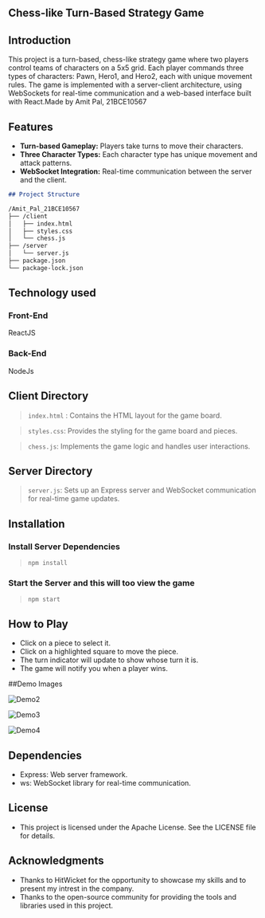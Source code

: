 
## Chess-like Turn-Based Strategy Game


## Introduction
This project is a turn-based, chess-like strategy game where two players control teams of characters on a 5x5 grid. Each player commands three types of characters: Pawn, Hero1, and Hero2, each with unique movement rules. The game is implemented with a server-client architecture, using WebSockets for real-time communication and a web-based interface built with React.Made by Amit Pal, 21BCE10567

## Features
- **Turn-based Gameplay:** Players take turns to move their characters.
- **Three Character Types:** Each character type has unique movement and attack patterns.
- **WebSocket Integration:** Real-time communication between the server and the client.

```markdown
## Project Structure

/Amit_Pal_21BCE10567
├── /client
│   ├── index.html
│   ├── styles.css
│   └── chess.js
├── /server
│   └── server.js
├── package.json
└── package-lock.json
```


## Technology used 

### Front-End 
ReactJS 

### Back-End
NodeJs


## Client Directory
> `index.html` : Contains the HTML layout for the game board.

> `styles.css`: Provides the styling for the game board and pieces.

> `chess.js`: Implements the game logic and handles user interactions.


## Server Directory
 > `server.js`: Sets up an Express server and WebSocket communication for real-time game updates.

## Installation
### Install Server Dependencies 
> `npm install`

### Start the Server and this will too view the game

>`npm start`

## How to Play

- Click on a piece to select it.
- Click on a highlighted square to move the piece.
- The turn indicator will update to show whose turn it is.
- The game will notify you when a player wins.


##Demo Images

![Demo2](https://github.com/user-attachments/assets/e407fe8e-da65-4bc0-b5a5-da7c0928a3b9)


![Demo3](https://github.com/user-attachments/assets/18157853-1635-4937-943f-4e4ec950f76d)

![Demo4](https://github.com/user-attachments/assets/7be7f684-4f46-4794-a1a7-e6b68fb3ec34)


## Dependencies
- Express: Web server framework.
- ws: WebSocket library for real-time communication.

## License
- This project is licensed under the Apache License. See the LICENSE file for details.

## Acknowledgments
- Thanks to HitWicket for the opportunity to showcase my skills and to present my intrest in the company.
- Thanks to the open-source community for providing the tools and libraries used in this project.

